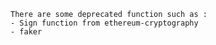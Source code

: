     There are some deprecated function such as :
    - Sign function from ethereum-cryptography
    - faker